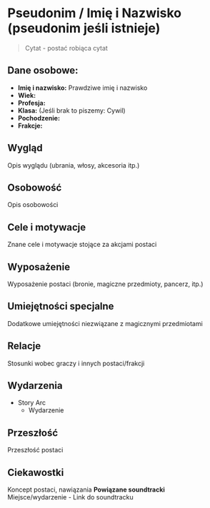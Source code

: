 # Pseudonim / Imię i Nazwisko (pseudonim jeśli istnieje)
> Cytat
> \- postać robiąca cytat
## Dane osobowe:
- **Imię i nazwisko:** Prawdziwe imię i nazwisko
- **Wiek:** 
- **Profesja:** 
- **Klasa:** (Jeśli brak to piszemy: Cywil)
- **Pochodzenie:** 
- **Frakcje:** 
## Wygląd
Opis wyglądu (ubrania, włosy, akcesoria itp.)
## Osobowość
Opis osobowości
## Cele i motywacje
Znane cele i motywacje stojące za akcjami postaci
## Wyposażenie
Wyposażenie postaci (bronie, magiczne przedmioty, pancerz, itp.)
## Umiejętności specjalne
Dodatkowe umiejętności niezwiązane z magicznymi przedmiotami
## Relacje
Stosunki wobec graczy i innych postaci/frakcji
## Wydarzenia
- Story Arc
	- Wydarzenie
## Przeszłość
Przeszłość postaci
## Ciekawostki
Koncept postaci, nawiązania
**Powiązane soundtracki**  
Miejsce/wydarzenie - Link do soundtracku